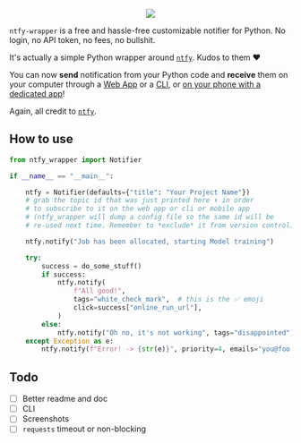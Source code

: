
<p align="center">
    <img src="https://raw.githubusercontent.com/vict0rsch/ntfy-wrapper/main/assets/logo-txt.png">
</p>

`ntfy-wrapper` is a free and hassle-free customizable notifier for Python. No login, no API token, no fees, no bullshit.

It's actually a simple Python wrapper around [`ntfy`](https://ntfy.sh). Kudos to them ❤️

You can now **send** notification from your Python code and **receive** them on your computer through a [Web App](https://ntfy.sh/app) or a [CLI](https://ntfy.sh/docs/subscribe/cli/), or [on your phone with a dedicated app](https://ntfy.sh/docs/subscribe/phone/)!

Again, all credit to [`ntfy`](https://ntfy.sh).

## How to use

```python
from ntfy_wrapper import Notifier

if __name__ == "__main__":

    ntfy = Notifier(defaults={"title": "Your Project Name"})
    # grab the topic id that was just printed here ⬆️ in order
    # to subscribe to it on the web app or cli or mobile app
    # (ntfy_wrapper will dump a config file so the same id will be
    # re-used next time. Remember to *exclude* it from version control)

    ntfy.notify("Job has been allocated, starting Model training")

    try:
        success = do_some_stuff()
        if success:
            ntfy.notify(
                f"All good!",
                tags="white_check_mark",  # this is the ✅ emoji
                click=success["online_run_url"],
            )
        else:
            ntfy.notify("Oh no, it's not working", tags="disappointed")
    except Exception as e:
        ntfy.notify(f"Error! -> {str(e)}", priority=4, emails="you@foo.bar")
```

## Todo

* [ ] Better readme and doc
* [ ] CLI
* [ ] Screenshots
* [ ] `requests` timeout or non-blocking
